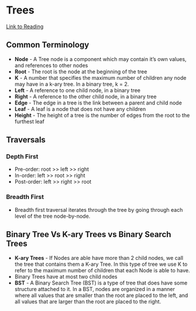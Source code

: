 # Trees

[Link to Reading](https://codefellows.github.io/common_curriculum/data_structures_and_algorithms/Code_401/class-15/resources/Trees.html)

## Common Terminology

- **Node** - A Tree node is a component which may contain it’s own values, and references to other nodes
- **Root** - The root is the node at the beginning of the tree
- **K** - A number that specifies the maximum number of children any node may have in a k-ary tree. In a binary tree, k = 2.
- **Left** - A reference to one child node, in a binary tree
- **Right** - A reference to the other child node, in a binary tree
- **Edge** - The edge in a tree is the link between a parent and child node
- **Leaf** - A leaf is a node that does not have any children
- **Height** - The height of a tree is the number of edges from the root to the furthest leaf

## Traversals

### Depth First

- Pre-order: root >> left >> right
- In-order: left >> root >> right
- Post-order: left >> right >> root

### Breadth First

- Breadth first traversal iterates through the tree by going through each level of the tree node-by-node.

## Binary Tree Vs K-ary Trees vs Binary Search Trees

- **K-ary Trees** - If Nodes are able have more than 2 child nodes, we call the tree that contains them a K-ary Tree. In this type of tree we use K to refer to the maximum number of children that each Node is able to have.
- Binary Trees have at most two child nodes
- **BST** - A Binary Search Tree (BST) is a type of tree that does have some structure attached to it. In a BST, nodes are organized in a manner where all values that are smaller than the root are placed to the left, and all values that are larger than the root are placed to the right.
